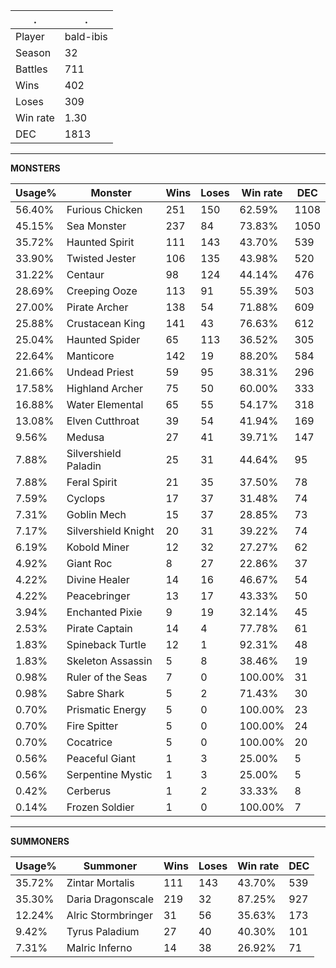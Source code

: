 .|.
|-|-
Player|bald-ibis
Season|32
Battles|711
Wins|402
Loses|309
Win rate|1.30
DEC|1813

---
**MONSTERS**

Usage%|Monster|Wins|Loses|Win rate|DEC|
-|-|-|-|-|-|
56.40%|Furious Chicken|251|150|62.59%|1108|
45.15%|Sea Monster|237|84|73.83%|1050|
35.72%|Haunted Spirit|111|143|43.70%|539|
33.90%|Twisted Jester|106|135|43.98%|520|
31.22%|Centaur|98|124|44.14%|476|
28.69%|Creeping Ooze|113|91|55.39%|503|
27.00%|Pirate Archer|138|54|71.88%|609|
25.88%|Crustacean King|141|43|76.63%|612|
25.04%|Haunted Spider|65|113|36.52%|305|
22.64%|Manticore|142|19|88.20%|584|
21.66%|Undead Priest|59|95|38.31%|296|
17.58%|Highland Archer|75|50|60.00%|333|
16.88%|Water Elemental|65|55|54.17%|318|
13.08%|Elven Cutthroat|39|54|41.94%|169|
9.56%|Medusa|27|41|39.71%|147|
7.88%|Silvershield Paladin|25|31|44.64%|95|
7.88%|Feral Spirit|21|35|37.50%|78|
7.59%|Cyclops|17|37|31.48%|74|
7.31%|Goblin Mech|15|37|28.85%|73|
7.17%|Silvershield Knight|20|31|39.22%|74|
6.19%|Kobold Miner|12|32|27.27%|62|
4.92%|Giant Roc|8|27|22.86%|37|
4.22%|Divine Healer|14|16|46.67%|54|
4.22%|Peacebringer|13|17|43.33%|50|
3.94%|Enchanted Pixie|9|19|32.14%|45|
2.53%|Pirate Captain|14|4|77.78%|61|
1.83%|Spineback Turtle|12|1|92.31%|48|
1.83%|Skeleton Assassin|5|8|38.46%|19|
0.98%|Ruler of the Seas|7|0|100.00%|31|
0.98%|Sabre Shark|5|2|71.43%|30|
0.70%|Prismatic Energy|5|0|100.00%|23|
0.70%|Fire Spitter|5|0|100.00%|24|
0.70%|Cocatrice|5|0|100.00%|20|
0.56%|Peaceful Giant|1|3|25.00%|5|
0.56%|Serpentine Mystic|1|3|25.00%|5|
0.42%|Cerberus|1|2|33.33%|8|
0.14%|Frozen Soldier|1|0|100.00%|7|

---
**SUMMONERS**

Usage%|Summoner|Wins|Loses|Win rate|DEC|
-|-|-|-|-|-|
35.72%|Zintar Mortalis|111|143|43.70%|539|
35.30%|Daria Dragonscale|219|32|87.25%|927|
12.24%|Alric Stormbringer|31|56|35.63%|173|
9.42%|Tyrus Paladium|27|40|40.30%|101|
7.31%|Malric Inferno|14|38|26.92%|71|
